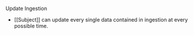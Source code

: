Update Ingestion

- [[Subject]] can update every single data contained in ingestion at every possible time.
